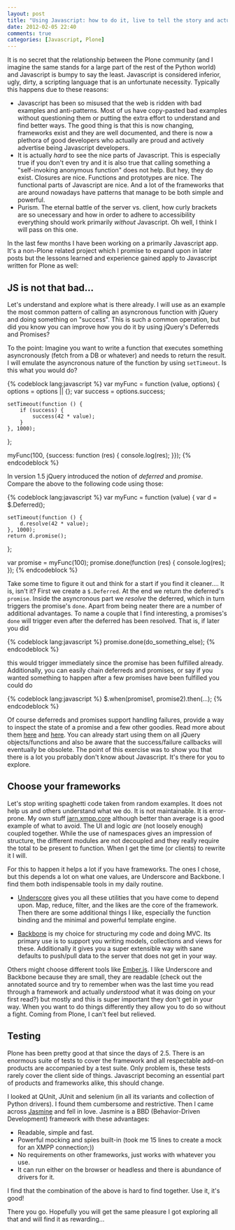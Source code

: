 ```yaml
---
layout: post
title: "Using Javascript: how to do it, live to tell the story and actually enjoy it"
date: 2012-02-05 22:40
comments: true
categories: [Javascript, Plone]
---
```


It is no secret that the relationship between the Plone community (and I imagine the same stands for a large part of the rest of the Python world) and Javascript is bumpy to say the least. Javascript is considered inferior, ugly, dirty, a scripting language that is an unfortunate necessity. Typically this happens due to these reasons:

* Javascript has been so misused that the web is ridden with bad examples and anti-patterns. Most of us have copy-pasted bad examples without questioning them or putting the extra effort to understand and find better ways. The good thing is that this is now changing, frameworks exist and they are well documented, and there is now a plethora of good developers who actually are proud and actively advertise being Javascript developers.
* It is actually *hard* to see the nice parts of Javascript. This is especially true if you don't even try and it is also true that calling something a "self-invoking anonymous function" does not help. But hey, they do exist. Closures are nice. Functions and prototypes are nice. The functional parts of Javascript are nice. And a lot of the frameworks that are around nowadays have patterns that manage to be both simple and powerful.
* Purism. The eternal battle of the server vs. client, how curly brackets are so unecessary and how in order to adhere to accessibility everything should work primarily *without* Javascript. Oh well, I think I will pass on this one.

In the last few months I have been working on a primarily Javascript app. It's a non-Plone related project which I promise to expand upon in later posts but the lessons learned and experience gained apply to Javascript written for Plone as well:

JS is not that bad...
---------------------
Let's understand and explore what is there already. I will use as an example the most common pattern of calling an asyncronous function with jQuery and doing something on "success". This is such a common operation, but did you know you can improve how you do it by using jQuery's Deferreds and Promises?

To the point: Imagine you want to write a function that executes something asyncronously (fetch from a DB or whatever) and needs to return the result. I will emulate the asyncronous nature of the function by using `setTimeout`. Is this what you would do?

{% codeblock lang:javascript %}
var myFunc = function (value, options) {
    options = options || {};
    var success = options.success;

    setTimeout(function () {
        if (success) {
            success(42 * value);
        }
    }, 1000);

};

myFunc(100, {success: function (res) { console.log(res); }});
{% endcodeblock %}

In version 1.5 jQuery introduced the notion of *deferred* and *promise*. Compare the above to the following code using those:

{% codeblock lang:javascript %}
var myFunc = function (value) {
    var d = $.Deferred();

    setTimeout(function () {
        d.resolve(42 * value);
    }, 1000);
    return d.promise();
};

var promise = myFunc(100);
promise.done(function (res) { console.log(res); });
{% endcodeblock %}

Take some time to figure it out and think for a start if you find it cleaner.... It is, isn't it? First we create a `$.Deferred`. At the end we return the deferred's `promise`. Inside the asyncronous part we *resolve* the deferred, which in turn triggers the promise's `done`. Apart from being neater there are a number of additional advantages. To name a couple that I find interesting, a promises's `done` will trigger even after the deferred has been resolved. That is, if later you did

{% codeblock lang:javascript %}
promise.done(do_something_else);
{% endcodeblock %}

this would trigger immediately since the promise has been fulfilled already. Additionally, you can easily chain deferreds and promises, or say if you wanted something to happen after a few promises have been fulfilled you could do 

{% codeblock lang:javascript %}
$.when(promise1, promise2).then(...);
{% endcodeblock %}

Of course deferreds and promises support handling failures, provide a way to inspect the state of a promise and a few other goodies. Read more about them [here](http://api.jquery.com/category/deferred-object/) and [here](http://api.jquery.com/promise/). You can already start using them on all jQuery objects/functions and also be aware that the success/failure callbacks will eventually be obsolete. The point of this exercise was to show you that there is a lot you probably don't know about Javascript. It's there for you to explore.

Choose your frameworks
----------------------
Let's stop writing spaghetti code taken from random examples. It does not help us and others understand what we do. It is not maintainable. It is error-prone. My own stuff [jarn.xmpp.core](http://github.com/ggozad/jarn.xmpp.core) although better than average is a good example of what to avoid. The UI and logic *are* (not loosely enough) coupled together. While the use of namespaces gives an impression of structure, the different modules are not decoupled and they really require the total to be present to function. When I get the time (or clients) to rewrite it I will.

For this to happen it helps a lot if you have frameworks. The ones I chose, but this depends a lot on what one values, are Underscore and Backbone. I find them both indispensable tools in my daily routine.

* [Underscore](http://documentcloud.github.com/underscore/) gives you all these utilities that you have come to depend upon. Map, reduce, filter, and the likes are the core of the framework. Then there are some additional things I like, especially the function binding and the minimal and powerful template engine.

* [Backbone](http://documentcloud.github.com/backbone/) is my choice for structuring my code and doing MVC. Its primary use is to support you writing models, collections and views for these. Additionally it gives you a super extensible way with sane defaults to push/pull data to the server that does not get in your way.

Others might choose different tools like [Ember.js](http://emberjs.com/). I like Underscore and Backbone because they are small, they are readable (check out the annotated source and try to remember when was the last time you read through a framework and actually *understood* what it was doing on your first read?) but mostly and this is super important they don't get in your way. When you want to do things differently they allow you to do so without a fight. Coming from Plone, I can't feel but relieved.

Testing
-------
Plone has been pretty good at that since the days of 2.5. There is an enormous suite of tests to cover the framework and all respectable add-on products are accompanied by a test suite. Only problem is, these tests rarely cover the client side of things. Javascript becoming an essential part of products and frameworks alike, this should change.

I looked at QUnit, JUnit and selenium (in all its variants and collection of Python drivers). I found them cumbersome and restrictive. Then I came across [Jasmine](http://pivotal.github.com/jasmine/) and fell in love. Jasmine is a BBD (Behavior-Driven Development) framework with these advantages:

* Readable, simple and fast.
* Powerful mocking and spies built-in (took me 15 lines to create a mock for an XMPP connection;))
* No requirements on other frameworks, just works with whatever you use.
* It can run either on the browser or headless and there is abundance of drivers for it.

I find that the combination of the above is hard to find together. Use it, it's good!

There you go. Hopefully you will get the same pleasure I got exploring all that and will find it as rewarding...